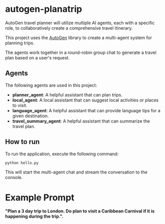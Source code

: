 # autogen-planatrip

AutoGen travel planner will utilize multiple AI agents, each with a specific role, to collaboratively create a comprehensive travel itinerary.

This project uses the [AutoGen](https://microsoft.github.io/autogen/) library to create a multi-agent system for planning trips. 

The agents work together in a round-robin group chat to generate a travel plan based on a user's request.

## Agents

The following agents are used in this project:

*   **planner_agent**: A helpful assistant that can plan trips.
*   **local_agent**: A local assistant that can suggest local activities or places to visit.
*   **language_agent**: A helpful assistant that can provide language tips for a given destination.
*   **travel_summary_agent**: A helpful assistant that can summarize the travel plan.

## How to run

To run the application, execute the following command:

```bash
python hello.py
```

This will start the multi-agent chat and stream the conversation to the console. 

# Example Prompt
**"Plan a 3 day trip to London. Do plan to visit a Caribbean Carnival if it is happening during the trip.".**